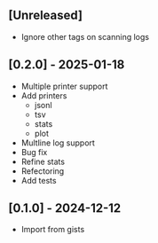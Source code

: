 ## [Unreleased]

- Ignore other tags on scanning logs

## [0.2.0] - 2025-01-18

- Multiple printer support
- Add printers
  - jsonl
  - tsv
  - stats
  - plot
- Multline log support
- Bug fix
- Refine stats
- Refectoring
- Add tests

## [0.1.0] - 2024-12-12

- Import from gists
